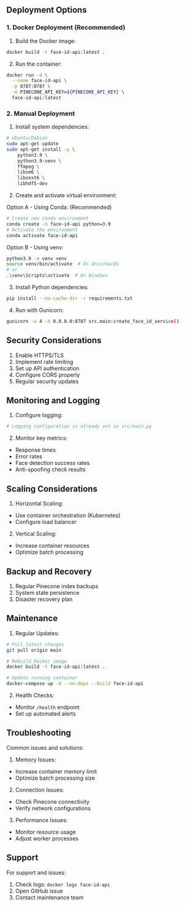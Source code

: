 ## Deployment Options

### 1. Docker Deployment (Recommended)

1. Build the Docker image:

```bash
docker build -t face-id-api:latest .
```

2. Run the container:

```bash
docker run -d \
  --name face-id-api \
  -p 8787:8787 \
  -e PINECONE_API_KEY=${PINECONE_API_KEY} \
  face-id-api:latest
```

### 2. Manual Deployment

1. Install system dependencies:

```bash
# Ubuntu/Debian
sudo apt-get update
sudo apt-get install -y \
    python3.9 \
    python3.9-venv \
    ffmpeg \
    libsm6 \
    libxext6 \
    libhdf5-dev
```

2. Create and activate virtual environment:

Option A - Using Conda: (Recommended)

```bash
# Create new conda environment
conda create -n face-id-api python=3.9
# Activate the environment
conda activate face-id-api
```

Option B - Using venv:

```bash
python3.9 -m venv venv
source venv/bin/activate  # On Unix/macOS
# or
.\venv\Scripts\activate  # On Windows
```

3. Install Python dependencies:

```bash
pip install --no-cache-dir -r requirements.txt
```

4. Run with Gunicorn:

```bash
gunicorn -w 4 -b 0.0.0.0:8787 src.main:create_face_id_service()
```

## Security Considerations

1. Enable HTTPS/TLS
2. Implement rate limiting
3. Set up API authentication
4. Configure CORS properly
5. Regular security updates

## Monitoring and Logging

1. Configure logging:

```python
# Logging configuration is already set in src/main.py
```

2. Monitor key metrics:

- Response times
- Error rates
- Face detection success rates
- Anti-spoofing check results

## Scaling Considerations

1. Horizontal Scaling:

- Use container orchestration (Kubernetes)
- Configure load balancer

2. Vertical Scaling:

- Increase container resources
- Optimize batch processing

## Backup and Recovery

1. Regular Pinecone index backups
2. System state persistence
3. Disaster recovery plan

## Maintenance

1. Regular Updates:

```bash
# Pull latest changes
git pull origin main

# Rebuild Docker image
docker build -t face-id-api:latest .

# Update running container
docker-compose up -d --no-deps --build face-id-api
```

2. Health Checks:

- Monitor `/health` endpoint
- Set up automated alerts

## Troubleshooting

Common issues and solutions:

1. Memory Issues:

- Increase container memory limit
- Optimize batch processing size

2. Connection Issues:

- Check Pinecone connectivity
- Verify network configurations

3. Performance Issues:

- Monitor resource usage
- Adjust worker processes

## Support

For support and issues:

1. Check logs: `docker logs face-id-api`
2. Open GitHub issue
3. Contact maintenance team
